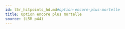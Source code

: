 ```yaml
---
id: l5r_hitpoints_hd.md#option-encore-plus-mortelle
title: Option encore plus mortelle
source: (L5R p44)
---
```



